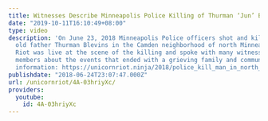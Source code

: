 ```yaml
---
title: Witnesses Describe Minneapolis Police Killing of Thurman ‘Jun’ Blevins
date: "2019-10-11T16:10:49+08:00"
type: video
description: 'On June 23, 2018 Minneapolis Police officers shot and killed 31 year
  old father Thurman Blevins in the Camden neighborhood of north Minneapolis. Unicorn
  Riot was live at the scene of the killing and spoke with many witnesses and community
  members about the events that ended with a grieving family and community. For more
  information: https://unicornriot.ninja/2018/police_kill_man_in_north_minneapolis/'
publishdate: "2018-06-24T23:07:47.000Z"
url: /unicornriot/4A-03hriyXc/
providers:
  youtube:
    id: 4A-03hriyXc
---
```

